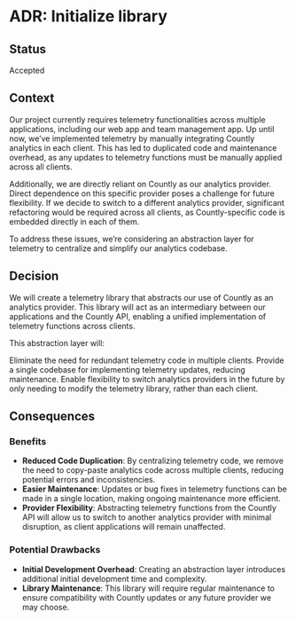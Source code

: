 # ADR: Initialize library

## Status

Accepted

## Context

Our project currently requires telemetry functionalities across multiple applications, including our web app and team management app. Up until now, we’ve implemented telemetry by manually integrating Countly analytics in each client. This has led to duplicated code and maintenance overhead, as any updates to telemetry functions must be manually applied across all clients.

Additionally, we are directly reliant on Countly as our analytics provider. Direct dependence on this specific provider poses a challenge for future flexibility. If we decide to switch to a different analytics provider, significant refactoring would be required across all clients, as Countly-specific code is embedded directly in each of them.

To address these issues, we’re considering an abstraction layer for telemetry to centralize and simplify our analytics codebase.

## Decision

We will create a telemetry library that abstracts our use of Countly as an analytics provider. This library will act as an intermediary between our applications and the Countly API, enabling a unified implementation of telemetry functions across clients.

This abstraction layer will:

Eliminate the need for redundant telemetry code in multiple clients. Provide a single codebase for implementing telemetry updates, reducing maintenance. Enable flexibility to switch analytics providers in the future by only needing to modify the telemetry library, rather than each client.

## Consequences

### Benefits

- **Reduced Code Duplication**: By centralizing telemetry code, we remove the need to copy-paste analytics code across multiple clients, reducing potential errors and inconsistencies.
- **Easier Maintenance**: Updates or bug fixes in telemetry functions can be made in a single location, making ongoing maintenance more efficient.
- **Provider Flexibility**: Abstracting telemetry functions from the Countly API will allow us to switch to another analytics provider with minimal disruption, as client applications will remain unaffected.

### Potential Drawbacks

- **Initial Development Overhead**: Creating an abstraction layer introduces additional initial development time and complexity.
- **Library Maintenance**: This library will require regular maintenance to ensure compatibility with Countly updates or any future provider we may choose.
